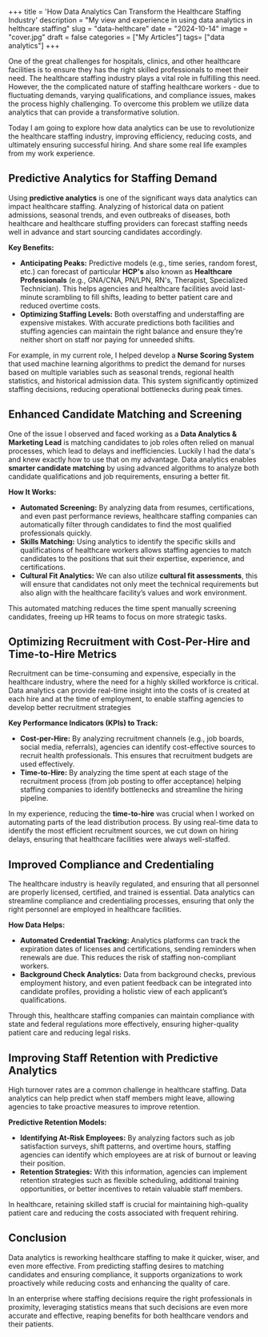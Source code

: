 +++
title = 'How Data Analytics Can Transform the Healthcare Staffing Industry'
description = "My view and experience in using data analytics in helthcare staffing"
slug = "data-helthcare"
date = "2024-10-14"
image = "cover.jpg"
draft = false
categories = ["My Articles"]
tags= ["data analytics"]
+++

One of the great challenges for hospitals, clinics, and other healthcare facilities is to ensure they has the right skilled professionals to meet their need. The healthcare staffing industry plays a vital role in fulfilling this need. However, the the complicated nature of staffing healthcare workers - due to fluctuating demands, varying qualifications, and compliance issues, makes the process highly challenging. To overcome this problem we utilize data analytics that can provide a transformative solution.

Today I am going to explore how data analytics can be use to revolutionize the healthcare staffing industry, improving efficiency, reducing costs, and ultimately ensuring successful hiring. And share some real life examples from my work experience.

## Predictive Analytics for Staffing Demand

Using **predictive analytics** is one of the significant ways data analytics can impact healthcare staffing. Analyzing of historical data on patient admissions, seasonal trends, and even outbreaks of diseases, both healthcare and healthcare stuffing providers can forecast staffing needs well in advance and start sourcing candidates accordingly.

**Key Benefits:**

- **Anticipating Peaks:** Predictive models (e.g., time series, random forest, etc.) can forecast of particular **HCP's** also known as **Healthcare Professionals** (e.g., GNA/CNA, PN/LPN, RN's, Therapist, Specialized Technician). This helps agencies and healthcare facilities avoid last-minute scrambling to fill shifts, leading to better patient care and reduced overtime costs.
- **Optimizing Staffing Levels:** Both overstaffing and understaffing are expensive mistakes. With accurate predictions both facilities and stuffing agencies can maintain the right balance and ensure they’re neither short on staff nor paying for unneeded shifts.

For example, in my current role, I helped develop a **Nurse Scoring System** that used machine learning algorithms to predict the demand for nurses based on multiple variables such as seasonal trends, regional health statistics, and historical admission data. This system significantly optimized staffing decisions, reducing operational bottlenecks during peak times.

## Enhanced Candidate Matching and Screening

One of the issue I observed and faced working as a **Data Analytics & Marketing Lead** is matching candidates to job roles often relied on manual processes, which lead to delays and inefficiencies. Luckily I had the data's and knew exactly how to use that on my advantage. Data analytics enables **smarter candidate matching** by using advanced algorithms to analyze both candidate qualifications and job requirements, ensuring a better fit.

**How It Works:**

- **Automated Screening:** By analyzing data from resumes, certifications, and even past performance reviews, healthcare staffing companies can automatically filter through candidates to find the most qualified professionals quickly.
- **Skills Matching:** Using analytics to identify the specific skills and qualifications of healthcare workers allows staffing agencies to match candidates to the positions that suit their expertise, experience, and certifications.
- **Cultural Fit Analytics:** We can also utilize **cultural fit assessments**, this will ensure that candidates not only meet the technical requirements but also align with the healthcare facility’s values and work environment.

This automated matching reduces the time spent manually screening candidates, freeing up HR teams to focus on more strategic tasks.

## Optimizing Recruitment with Cost-Per-Hire and Time-to-Hire Metrics

Recruitment can be time-consuming and expensive, especially in the healthcare industry, where the need for a highly skilled workforce is critical. Data analytics can provide real-time insight into the costs of is created at each hire and at the time of employment, to enable staffing agencies to develop better recruitment strategies

**Key Performance Indicators (KPIs) to Track:**

- **Cost-per-Hire:** By analyzing recruitment channels (e.g., job boards, social media, referrals), agencies can identify cost-effective sources to recruit health professionals. This ensures that recruitment budgets are used effectively.
- **Time-to-Hire:** By analyzing the time spent at each stage of the recruitment process (from job posting to offer acceptance) helping staffing companies to identify bottlenecks and streamline the hiring pipeline.

In my experience, reducing the **time-to-hire** was crucial when I worked on automating parts of the lead distribution process. By using real-time data to identify the most efficient recruitment sources, we cut down on hiring delays, ensuring that healthcare facilities were always well-staffed.

## Improved Compliance and Credentialing

The healthcare industry is heavily regulated, and ensuring that all personnel are properly licensed, certified, and trained is essential.  Data analytics can streamline compliance and credentialing processes, ensuring that only the right personnel are employed in healthcare facilities.

**How Data Helps:**

- **Automated Credential Tracking:** Analytics platforms can track the expiration dates of licenses and certifications, sending reminders when renewals are due. This reduces the risk of staffing non-compliant workers.
- **Background Check Analytics:** Data from background checks, previous employment history, and even patient feedback can be integrated into candidate profiles, providing a holistic view of each applicant’s qualifications.

Through this, healthcare staffing companies can maintain compliance with state and federal regulations more effectively, ensuring higher-quality patient care and reducing legal risks.

## Improving Staff Retention with Predictive Analytics

High turnover rates are a common challenge in healthcare staffing. Data analytics can help predict when staff members might leave, allowing agencies to take proactive measures to improve retention.

**Predictive Retention Models:**

- **Identifying At-Risk Employees:** By analyzing factors such as job satisfaction surveys, shift patterns, and overtime hours, staffing agencies can identify which employees are at risk of burnout or leaving their position.
- **Retention Strategies:** With this information, agencies can implement retention strategies such as flexible scheduling, additional training opportunities, or better incentives to retain valuable staff members.

In healthcare, retaining skilled staff is crucial for maintaining high-quality patient care and reducing the costs associated with frequent rehiring.

## Conclusion

Data analytics is reworking healthcare staffing to make it quicker, wiser, and even more effective. From predicting staffing desires to matching candidates and ensuring compliance, it supports organizations to work proactively while reducing costs and enhancing the quality of care.

In an enterprise where staffing decisions require the right professionals in proximity, leveraging statistics means that such decisions are even more accurate and effective, reaping benefits for both healthcare vendors and their patients.
